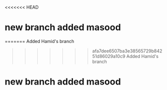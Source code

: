 <<<<<<< HEAD
# new branch added masood
=======
Added Hamid's branch
>>>>>>> afa7dee6507ba3e38565729b84251d86029a10c9
Added Hamid's branch
# new branch added masood